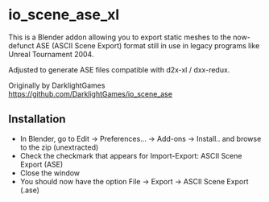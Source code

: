 # io_scene_ase_xl

This is a Blender addon allowing you to export static meshes to the now-defunct ASE (ASCII Scene Export) format still in use in legacy programs like Unreal Tournament 2004.

Adjusted to generate ASE files compatible with d2x-xl / dxx-redux.

Originally by DarklightGames https://github.com/DarklightGames/io_scene_ase

## Installation

- In Blender, go to Edit -> Preferences... -> Add-ons -> Install.. and browse to the zip (unextracted)
- Check the checkmark that appears for Import-Export: ASCII Scene Export (ASE)
- Close the window
- You should now have the option File -> Export -> ASCII Scene Export (.ase)
